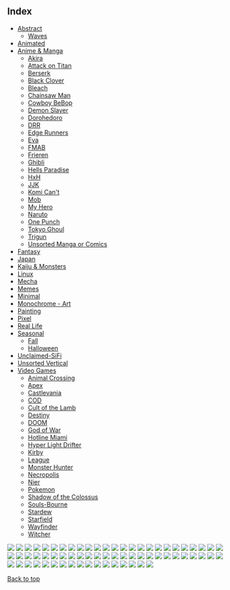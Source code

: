 
## Index

- [Abstract](https://github.com/RickyFoots/Wallpapers/blob/main/zz%20pages%20zz/Abstract.md)
  - [Waves](https://github.com/RickyFoots/Wallpapers/blob/main/zz%20pages%20zz/Waves.md)
- [Animated](https://github.com/RickyFoots/Wallpapers/blob/main/zz%20pages%20zz/Animated.md)
- [Anime & Manga](https://github.com/RickyFoots/Wallpapers/blob/main/zz%20pages%20zz/Anime-&-Manga.md)
  - [Akira](https://github.com/RickyFoots/Wallpapers/blob/main/zz%20pages%20zz/Akira.md)
  - [Attack on Titan](https://github.com/RickyFoots/Wallpapers/blob/main/zz%20pages%20zz/Attack-on-Titan.md)
  - [Berserk](https://github.com/RickyFoots/Wallpapers/blob/main/zz%20pages%20zz/Berserk.md)
  - [Black Clover](https://github.com/RickyFoots/Wallpapers/blob/main/zz%20pages%20zz/Black-Clover.md)
  - [Bleach](https://github.com/RickyFoots/Wallpapers/blob/main/zz%20pages%20zz/Bleach.md)
  - [Chainsaw Man](https://github.com/RickyFoots/Wallpapers/blob/main/zz%20pages%20zz/Chainsaw-Man.md)
  - [Cowboy BeBop](https://github.com/RickyFoots/Wallpapers/blob/main/zz%20pages%20zz/Cowboy-BeBop.md)
  - [Demon Slayer](https://github.com/RickyFoots/Wallpapers/blob/main/zz%20pages%20zz/Demon-Slayer.md)
  - [Dorohedoro](https://github.com/RickyFoots/Wallpapers/blob/main/zz%20pages%20zz/Dorohedoro.md)
  - [DRR](https://github.com/RickyFoots/Wallpapers/blob/main/zz%20pages%20zz/DRR.md)
  - [Edge Runners](https://github.com/RickyFoots/Wallpapers/blob/main/zz%20pages%20zz/Edge-Runners.md)
  - [Eva](https://github.com/RickyFoots/Wallpapers/blob/main/zz%20pages%20zz/Eva.md)
  - [FMAB](https://github.com/RickyFoots/Wallpapers/blob/main/zz%20pages%20zz/FMAB.md)
  - [Frieren](https://github.com/RickyFoots/Wallpapers/blob/main/zz%20pages%20zz/Frieren.md)
  - [Ghibli](https://github.com/RickyFoots/Wallpapers/blob/main/zz%20pages%20zz/Ghibli.md)
  - [Hells Paradise](https://github.com/RickyFoots/Wallpapers/blob/main/zz%20pages%20zz/Hells-Paradise.md)
  - [HxH](https://github.com/RickyFoots/Wallpapers/blob/main/zz%20pages%20zz/HxH.md)
  - [JJK](https://github.com/RickyFoots/Wallpapers/blob/main/zz%20pages%20zz/JJK.md)
  - [Komi Can't](https://github.com/RickyFoots/Wallpapers/blob/main/zz%20pages%20zz/Komi-Can't.md)
  - [Mob](https://github.com/RickyFoots/Wallpapers/blob/main/zz%20pages%20zz/Mob.md)
  - [My Hero](https://github.com/RickyFoots/Wallpapers/blob/main/zz%20pages%20zz/My-Hero.md)
  - [Naruto](https://github.com/RickyFoots/Wallpapers/blob/main/zz%20pages%20zz/Naruto.md)
  - [One Punch](https://github.com/RickyFoots/Wallpapers/blob/main/zz%20pages%20zz/One-Punch.md)
  - [Tokyo Ghoul](https://github.com/RickyFoots/Wallpapers/blob/main/zz%20pages%20zz/Tokyo-Ghoul.md)
  - [Trigun](https://github.com/RickyFoots/Wallpapers/blob/main/zz%20pages%20zz/Trigun.md)
  - [Unsorted Manga or Comics](https://github.com/RickyFoots/Wallpapers/blob/main/zz%20pages%20zz/Unsorted-Manga-or-Comics.md)
- [Fantasy](https://github.com/RickyFoots/Wallpapers/blob/main/zz%20pages%20zz/Fantasy.md)
- [Japan](https://github.com/RickyFoots/Wallpapers/blob/main/zz%20pages%20zz/Japan.md)
- [Kaiju & Monsters](https://github.com/RickyFoots/Wallpapers/blob/main/zz%20pages%20zz/Kaiju-&-Monsters.md)
- [Linux](https://github.com/RickyFoots/Wallpapers/blob/main/zz%20pages%20zz/Linux.md)
- [Mecha](https://github.com/RickyFoots/Wallpapers/blob/main/zz%20pages%20zz/Mecha.md)
- [Memes](https://github.com/RickyFoots/Wallpapers/blob/main/zz%20pages%20zz/Memes.md)
- [Minimal](https://github.com/RickyFoots/Wallpapers/blob/main/zz%20pages%20zz/Minimal.md)
- [Monochrome - Art](https://github.com/RickyFoots/Wallpapers/blob/main/zz%20pages%20zz/Monochrome-Art.md)
- [Painting](https://github.com/RickyFoots/Wallpapers/blob/main/zz%20pages%20zz/Painting.md)
- [Pixel](https://github.com/RickyFoots/Wallpapers/blob/main/zz%20pages%20zz/Pixel.md)
- [Real Life](https://github.com/RickyFoots/Wallpapers/blob/main/zz%20pages%20zz/Real-Life.md)
- [Seasonal](https://github.com/RickyFoots/Wallpapers/blob/main/zz%20pages%20zz/Seasonal.md)
  - [Fall](https://github.com/RickyFoots/Wallpapers/blob/main/zz%20pages%20zz/Fall.md)
  - [Halloween](https://github.com/RickyFoots/Wallpapers/blob/main/zz%20pages%20zz/Halloween.md)
- [Unclaimed-SiFi](https://github.com/RickyFoots/Wallpapers/blob/main/zz%20pages%20zz/Unclaimed-SiFi.md)
- [Unsorted Vertical](https://github.com/RickyFoots/Wallpapers/blob/main/zz%20pages%20zz/Unsorted-Vertical.md)
- [Video Games](https://github.com/RickyFoots/Wallpapers/blob/main/zz%20pages%20zz/Video-Games.md)
  - [Animal Crossing](https://github.com/RickyFoots/Wallpapers/blob/main/zz%20pages%20zz/Animal-Crossing.md)
  - [Apex](https://github.com/RickyFoots/Wallpapers/blob/main/zz%20pages%20zz/Apex.md)
  - [Castlevania](https://github.com/RickyFoots/Wallpapers/blob/main/zz%20pages%20zz/Castlevania.md)
  - [COD](https://github.com/RickyFoots/Wallpapers/blob/main/zz%20pages%20zz/COD.md)
  - [Cult of the Lamb](https://github.com/RickyFoots/Wallpapers/blob/main/zz%20pages%20zz/Cult-of-the-Lamb.md)
  - [Destiny](https://github.com/RickyFoots/Wallpapers/blob/main/zz%20pages%20zz/Destiny.md)
  - [DOOM](https://github.com/RickyFoots/Wallpapers/blob/main/zz%20pages%20zz/DOOM.md)
  - [God of War](https://github.com/RickyFoots/Wallpapers/blob/main/zz%20pages%20zz/God-of-War.md)
  - [Hotline Miami](https://github.com/RickyFoots/Wallpapers/blob/main/zz%20pages%20zz/Hotline-Miami.md)
  - [Hyper Light Drifter](https://github.com/RickyFoots/Wallpapers/blob/main/zz%20pages%20zz/Hyper-Light-Drifter.md)
  - [Kirby](https://github.com/RickyFoots/Wallpapers/blob/main/zz%20pages%20zz/Kirby.md)
  - [League](https://github.com/RickyFoots/Wallpapers/blob/main/zz%20pages%20zz/League.md)
  - [Monster Hunter](https://github.com/RickyFoots/Wallpapers/blob/main/zz%20pages%20zz/Monster-Hunter.md)
  - [Necropolis](https://github.com/RickyFoots/Wallpapers/blob/main/zz%20pages%20zz/Necropolis.md)
  - [Nier](https://github.com/RickyFoots/Wallpapers/blob/main/zz%20pages%20zz/Nier.md)
  - [Pokemon](https://github.com/RickyFoots/Wallpapers/blob/main/zz%20pages%20zz/Pokemon.md)
  - [Shadow of the Colossus](https://github.com/RickyFoots/Wallpapers/blob/main/zz%20pages%20zz/Shadow-of-the-Colossus.md)
  - [Souls-Bourne](https://github.com/RickyFoots/Wallpapers/blob/main/zz%20pages%20zz/Souls-Bourne.md)
  - [Stardew](https://github.com/RickyFoots/Wallpapers/blob/main/zz%20pages%20zz/Stardew.md)
  - [Starfield](https://github.com/RickyFoots/Wallpapers/blob/main/zz%20pages%20zz/Starfield.md)
  - [Wayfinder](https://github.com/RickyFoots/Wallpapers/blob/main/zz%20pages%20zz/Wayfinder.md)
  - [Witcher](https://github.com/RickyFoots/Wallpapers/blob/main/zz%20pages%20zz/Witcher.md)

</h1>

<img src="https://github.com/RickyFoots/Wallpapers/blob/main//Fantasy/00359.jpg">

<img src="https://github.com/RickyFoots/Wallpapers/blob/main//Fantasy/1646014626151.jpg">

<img src="https://github.com/RickyFoots/Wallpapers/blob/main//Fantasy/20201220_220236.png">

<img src="https://github.com/RickyFoots/Wallpapers/blob/main//Fantasy/20220329_2038_It's_adventure_time!.jpg">

<img src="https://github.com/RickyFoots/Wallpapers/blob/main//Fantasy/20220329_2040_Demon_Hunter.jpg">

<img src="https://github.com/RickyFoots/Wallpapers/blob/main//Fantasy/20220407_0928_虎—tiger.jpg">

<img src="https://github.com/RickyFoots/Wallpapers/blob/main//Fantasy/20220407_1447_Blood_KNIGHT.jpg">

<img src="https://github.com/RickyFoots/Wallpapers/blob/main//Fantasy/20220407_1453_LitRPG___The_Calamities.jpg">

<img src="https://github.com/RickyFoots/Wallpapers/blob/main//Fantasy/20220407_1459_Limb.jpg">

<img src="https://github.com/RickyFoots/Wallpapers/blob/main//Fantasy/20220407_1612_Sun_Knight.jpg">

<img src="https://github.com/RickyFoots/Wallpapers/blob/main//Fantasy/20220413_2228_Morphic_Pool.jpg">

<img src="https://github.com/RickyFoots/Wallpapers/blob/main//Fantasy/20220413_2230_Mood_concepts.jpg">

<img src="https://github.com/RickyFoots/Wallpapers/blob/main//Fantasy/20220415_2242_Fantasy_North____Lance_Vaal.jpg">

<img src="https://github.com/RickyFoots/Wallpapers/blob/main//Fantasy/20220416_1751_Ghost_Fire_Knight.jpg">

<img src="https://github.com/RickyFoots/Wallpapers/blob/main//Fantasy/20220416_1752_Migraine.jpg">

<img src="https://github.com/RickyFoots/Wallpapers/blob/main//Fantasy/20220416_1752_MtG___Gift_of_Fangs.jpg">

<img src="https://github.com/RickyFoots/Wallpapers/blob/main//Fantasy/20220425_1911_The_art_of_Dying_.jpg">

<img src="https://github.com/RickyFoots/Wallpapers/blob/main//Fantasy/20220425_1912_THE_WITCHER__WITCH'S_LAMENT.jpg">

<img src="https://github.com/RickyFoots/Wallpapers/blob/main//Fantasy/20220425_1913_Personal_work_collection_1.jpg">

<img src="https://github.com/RickyFoots/Wallpapers/blob/main//Fantasy/20220425_1916_Imago,_final_Part..jpg">

<img src="https://github.com/RickyFoots/Wallpapers/blob/main//Fantasy/20220425_1916_S_it_pack_!_.jpg">

<img src="https://github.com/RickyFoots/Wallpapers/blob/main//Fantasy/20220425_1917_Sekiro._The_High_temple_.jpg">

<img src="https://github.com/RickyFoots/Wallpapers/blob/main//Fantasy/20220425_1920_The_king's_journey___The_elder's_forest_(_part_2_).jpg">

<img src="https://github.com/RickyFoots/Wallpapers/blob/main//Fantasy/20220425_1921_The_king's_journey___The_guardian_of_wrath.jpg">

<img src="https://github.com/RickyFoots/Wallpapers/blob/main//Fantasy/20220505_2057_MtG___Titan_Of_Industry.jpg">

<img src="https://github.com/RickyFoots/Wallpapers/blob/main//Fantasy/20220505_2057_Rhombus_Knight.jpg">

<img src="https://github.com/RickyFoots/Wallpapers/blob/main//Fantasy/20220505_2058_MtG___Halo_Fountain.jpg">

<img src="https://github.com/RickyFoots/Wallpapers/blob/main//Fantasy/20220505_2058_Night_and_Day.jpg">

<img src="https://github.com/RickyFoots/Wallpapers/blob/main//Fantasy/20220505_2058_SunKing.jpg">

<img src="https://github.com/RickyFoots/Wallpapers/blob/main//Fantasy/20220505_2105_Knight_of_the_void.jpg">

<img src="https://github.com/RickyFoots/Wallpapers/blob/main//Fantasy/20220517_2058_D&D_Young_Adventurer's_Guide__Dragons_&_Treasures_Cover.jpg">

<img src="https://github.com/RickyFoots/Wallpapers/blob/main//Fantasy/20220527_2307_Enhanced_skeleton_+_Moto_engine.jpg">

<img src="https://github.com/RickyFoots/Wallpapers/blob/main//Fantasy/20220602_2356_Scarecrow.jpg">

<img src="https://github.com/RickyFoots/Wallpapers/blob/main//Fantasy/20220605_2252_The_Last_Great_Ahamkara.jpg">

<img src="https://github.com/RickyFoots/Wallpapers/blob/main//Fantasy/20220605_2301_Rhombus_Guard.jpg">

<img src="https://github.com/RickyFoots/Wallpapers/blob/main//Fantasy/20221018_2316_Elysium___Enter_Paradise.jpg">

<img src="https://github.com/RickyFoots/Wallpapers/blob/main//Fantasy/20221107_2132_Emerged_from_Flames.jpg">

<img src="https://github.com/RickyFoots/Wallpapers/blob/main//Fantasy/20230119_1919_Pathfinder__Kingmaker___Assassin.jpg">

<img src="https://github.com/RickyFoots/Wallpapers/blob/main//Fantasy/20230204_1230_starfall.jpg">

<img src="https://github.com/RickyFoots/Wallpapers/blob/main//Fantasy/20230309_2316_Elysium___Decurio_Infernalis.jpg">

<img src="https://github.com/RickyFoots/Wallpapers/blob/main//Fantasy/20230319_2203_UNANNOUNCED_PROJECT___the_Siguriat_mountain_paid_pass_ (1).jpg">

<img src="https://github.com/RickyFoots/Wallpapers/blob/main//Fantasy/20230319_2203_UNANNOUNCED_PROJECT___the_Siguriat_mountain_paid_pass_.jpg">

<img src="https://github.com/RickyFoots/Wallpapers/blob/main//Fantasy/20230319_2214_Heavy_Armored_Knight_with_Horns.jpg">

<img src="https://github.com/RickyFoots/Wallpapers/blob/main//Fantasy/20231009_2302_《十八般》 (1).jpg">

<img src="https://github.com/RickyFoots/Wallpapers/blob/main//Fantasy/20231009_2302_《十八般》.jpg">

<img src="https://github.com/RickyFoots/Wallpapers/blob/main//Fantasy/20231122_2302_Magic_the_Gathering___Restless_Anchorage.jpg">

<img src="https://github.com/RickyFoots/Wallpapers/blob/main//Fantasy/40ce06f.jpg">

<img src="https://github.com/RickyFoots/Wallpapers/blob/main//Fantasy/Eg3CW2QVoAAlp66.jpeg">

<img src="https://github.com/RickyFoots/Wallpapers/blob/main//Fantasy/IMG_20211110_181821.jpg">

<img src="https://github.com/RickyFoots/Wallpapers/blob/main//Fantasy/IMG_20220116_143731.jpg">

<img src="https://github.com/RickyFoots/Wallpapers/blob/main//Fantasy/IMG_20220116_143734.jpg">

<img src="https://github.com/RickyFoots/Wallpapers/blob/main//Fantasy/IMG_20220116_144403.jpg">

<img src="https://github.com/RickyFoots/Wallpapers/blob/main//Fantasy/PhilippUrlich.jpg">

<img src="https://github.com/RickyFoots/Wallpapers/blob/main//Fantasy/RDT_20210523_1414146755912497672661281.jpg">

<img src="https://github.com/RickyFoots/Wallpapers/blob/main//Fantasy/TpYebKa.jpg">

<img src="https://github.com/RickyFoots/Wallpapers/blob/main//Fantasy/artwork-digital-art-fantasy-art-desert-1859713-wallhere.com.jpg">

<img src="https://github.com/RickyFoots/Wallpapers/blob/main//Fantasy/b9f1a79.jpg">

<img src="https://github.com/RickyFoots/Wallpapers/blob/main//Fantasy/beastlybird.jpg">

<img src="https://github.com/RickyFoots/Wallpapers/blob/main//Fantasy/daniel-ignacio-the-deer-spirit.jpg">

<img src="https://github.com/RickyFoots/Wallpapers/blob/main//Fantasy/elder-mini.jpg">

<img src="https://github.com/RickyFoots/Wallpapers/blob/main//Fantasy/era7-asian-spirit.jpg">

<img src="https://github.com/RickyFoots/Wallpapers/blob/main//Fantasy/forangeillustrations-ashenvale.png">

<img src="https://github.com/RickyFoots/Wallpapers/blob/main//Fantasy/forest_house.jpg">

<img src="https://github.com/RickyFoots/Wallpapers/blob/main//Fantasy/hua-lu-myth.jpg">

<img src="https://github.com/RickyFoots/Wallpapers/blob/main//Fantasy/ign_herakles.png">

<img src="https://github.com/RickyFoots/Wallpapers/blob/main//Fantasy/lonelyPeacefulness.png">

<img src="https://github.com/RickyFoots/Wallpapers/blob/main//Fantasy/wallhaven-7pezo9.jpg">

[Back to top](#Index)

